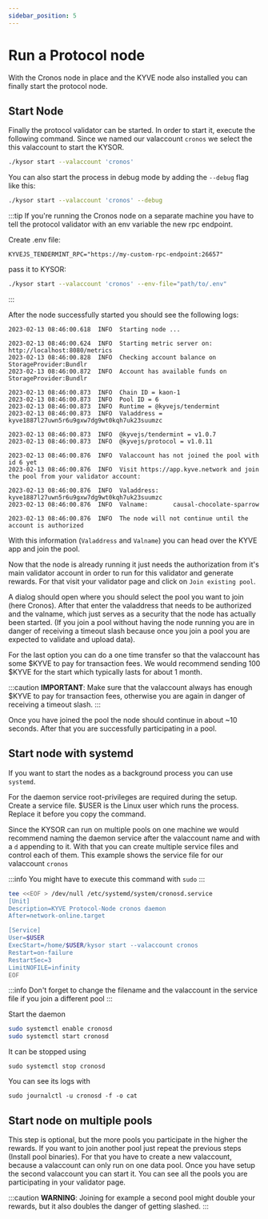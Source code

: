 ```yaml
---
sidebar_position: 5
---
```


# Run a Protocol node

With the Cronos node in place and the KYVE node also installed you can finally start the protocol node.

## Start Node

Finally the protocol validator can be started. In order to start it, execute the following command. Since we named our valaccount `cronos` we select the this valaccount to start the KYSOR.

```bash
./kysor start --valaccount 'cronos'
```

You can also start the process in debug mode by adding the `--debug` flag like this:

```bash
./kysor start --valaccount 'cronos' --debug
```

:::tip
If you're running the Cronos node on a separate machine you have to tell the protocol validator with an env variable the new rpc endpoint.

Create .env file:

```
KYVEJS_TENDERMINT_RPC="https://my-custom-rpc-endpoint:26657"
```

pass it to KYSOR:

```bash
./kysor start --valaccount 'cronos' --env-file="path/to/.env"
```

:::

After the node successfully started you should see the following logs:

```log
2023-02-13 08:46:00.618  INFO  Starting node ...

2023-02-13 08:46:00.624  INFO  Starting metric server on: http://localhost:8080/metrics
2023-02-13 08:46:00.828  INFO  Checking account balance on StorageProvider:Bundlr
2023-02-13 08:46:00.872  INFO  Account has available funds on StorageProvider:Bundlr

2023-02-13 08:46:00.873  INFO  Chain ID = kaon-1
2023-02-13 08:46:00.873  INFO  Pool ID = 6
2023-02-13 08:46:00.873  INFO  Runtime = @kyvejs/tendermint
2023-02-13 08:46:00.873  INFO  Valaddress = kyve1887l27uwn5r6u9gxw7dg9wt0kqh7uk23suumzc

2023-02-13 08:46:00.873  INFO  @kyvejs/tendermint = v1.0.7
2023-02-13 08:46:00.873  INFO  @kyvejs/protocol = v1.0.11

2023-02-13 08:46:00.876  INFO  Valaccount has not joined the pool with id 6 yet
2023-02-13 08:46:00.876  INFO  Visit https://app.kyve.network and join the pool from your validator account:

2023-02-13 08:46:00.876  INFO  Valaddress:    kyve1887l27uwn5r6u9gxw7dg9wt0kqh7uk23suumzc
2023-02-13 08:46:00.876  INFO  Valname:       causal-chocolate-sparrow

2023-02-13 08:46:00.876  INFO  The node will not continue until the account is authorized
```

With this information (`Valaddress` and `Valname`) you can head over the KYVE app and join the pool.

Now that the node is already running it just needs the authorization from it's main validator account in order to run for this validator and generate rewards. For that visit your validator page and click on `Join existing pool`.

A dialog should open where you should select the pool you want to join (here Cronos). After that enter the valaddress that needs to be authorized and the valname, which just serves as a security that the node has actually been started. (If you join a pool without having the node running you are in danger of receiving a timeout slash because once you join a pool you are expected to validate and upload data).

For the last option you can do a one time transfer so that the valaccount has some $KYVE to pay for transaction fees. We would recommend sending 100 $KYVE for the start which typically lasts for about 1 month.

:::caution
**IMPORTANT**: Make sure that the valaccount always has enough $KYVE to pay for transaction fees, otherwise you are again in danger of receiving a timeout slash.
:::

Once you have joined the pool the node should continue in about ~10 seconds. After that you are successfully participating in a pool.

## Start node with systemd

If you want to start the nodes as a background process you can use `systemd`.

For the daemon service root-privileges are required during the setup. Create a service file. $USER is the Linux user which runs the process. Replace it before you copy the command.

Since the KYSOR can run on multiple pools on one machine we would recommend naming the daemon service after the valaccount name and with a `d` appending to it. With that you can create multiple service files and control each of them. This example shows the service file for our valaccount `cronos`

:::info
You might have to execute this command with `sudo`
:::

```bash
tee <<EOF > /dev/null /etc/systemd/system/cronosd.service
[Unit]
Description=KYVE Protocol-Node cronos daemon
After=network-online.target

[Service]
User=$USER
ExecStart=/home/$USER/kysor start --valaccount cronos
Restart=on-failure
RestartSec=3
LimitNOFILE=infinity
EOF
```

:::info
Don't forget to change the filename and the valaccount in the service file if you join a different pool
:::

Start the daemon

```bash
sudo systemctl enable cronosd
sudo systemctl start cronosd
```

It can be stopped using

```
sudo systemctl stop cronosd
```

You can see its logs with

```
sudo journalctl -u cronosd -f -o cat
```

## Start node on multiple pools

This step is optional, but the more pools you participate in the higher the rewards. If you want to join another pool just repeat the previous steps (Install pool binaries). For that you have to create a new valaccount, because a valaccount can only run on one data pool. Once you have setup the second valaccount you can start it. You can see all the pools you are participating in your validator page.

:::caution
**WARNING**: Joining for example a second pool might double your rewards, but it also doubles the danger of getting slashed.
:::
